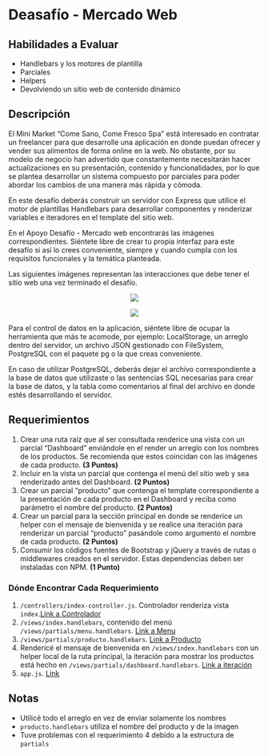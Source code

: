# Deasafío - Mercado Web

## Habilidades a Evaluar

-  Handlebars y los motores de plantilla
-  Parciales
-  Helpers
-  Devolviendo un sitio web de contenido dinámico

## Descripción

El Mini Market “Come Sano, Come Fresco Spa” está interesado en contratar un freelancer para que desarrolle una aplicación en donde puedan ofrecer y vender sus alimentos de forma online en la web. No obstante, por su modelo de negocio han advertido que constantemente necesitarán hacer actualizaciones en su presentación, contenido y funcionalidades, por lo que se plantea desarrollar un sistema compuesto por parciales para poder abordar los cambios de una manera más rápida y cómoda.

En este desafío deberás construir un servidor con Express que utilice el motor de plantillas Handlebars para desarrollar componentes y renderizar variables e iteradores en el template del sitio web.

En el Apoyo Desafío - Mercado web encontrarás las imágenes correspondientes. Siéntete libre de crear tu propia interfaz para este desafío si así lo crees conveniente, siempre y cuando cumpla con los requisitos funcionales y la temática planteada.

Las siguientes imágenes representan las interacciones que debe tener el sitio web una vez terminado el desafío.

<p align="center">
   <img src="../assets/images/img01.png">
</p>

<p align="center">
   <img src="../assets/images/img02.png">
</p>

Para el control de datos en la aplicación, siéntete libre de ocupar la herramienta que más te acomode, por ejemplo: LocalStorage, un arreglo dentro del servidor, un archivo JSON gestionado con FileSystem, PostgreSQL con el paquete pg o la que creas conveniente.

En caso de utilizar PostgreSQL, deberás dejar el archivo correspondiente a la base de datos que utilizaste o las sentencias SQL necesarias para crear la base de datos, y la tabla como comentarios al final del archivo en donde estés desarrollando el servidor.

## Requerimientos

1. Crear una ruta raíz que al ser consultada renderice una vista con un parcial “Dashboard” enviándole en el render un arreglo con los nombres de los productos. Se recomienda que estos coincidan con las imágenes de cada producto. **(3 Puntos)**
2. Incluir en la vista un parcial que contenga el menú del sitio web y sea renderizado antes del Dashboard. **(2 Puntos)**
3. Crear un parcial “producto” que contenga el template correspondiente a la presentación de cada producto en el Dashboard y reciba como parámetro el nombre del producto. **(2 Puntos)**
4. Crear un parcial para la sección principal en donde se renderice un helper con el mensaje de bienvenida y se realice una iteración para renderizar un parcial “producto” pasándole como argumento el nombre de cada producto. **(2 Puntos)**
5. Consumir los códigos fuentes de Bootstrap y jQuery a través de rutas o middlewares creados en el servidor. Estas dependencias deben ser instaladas con NPM. **(1 Punto)**

### Dónde Encontrar Cada Requerimiento

1. `/controllers/index-controller.js`. Controlador renderiza vista `index`.[Link a Controlador](https://github.com/Aframuz/mercado-web/blob/c1280c1424dd0c38f6a4a429e2270d2ece6a9efb/controllers/index-controller.js#L15)
2. `/views/index.handlebars`, contenido del menú `/views/partials/menu.handlebars`. [Link a Menu](https://github.com/Aframuz/mercado-web/blob/main/views/partials/menu.handlebars)
3. `/views/partials/producto.handlebars`. [Link a Producto](https://github.com/Aframuz/mercado-web/blob/main/views/partials/producto.handlebars)
4. Rendericé el mensaje de bienvenida en `/views/index.handlebars` con un helper local de la ruta principal, la iteración para mostrar los productos está hecho en `/views/partials/dashboard.handlebars`. [Link a iteración](https://github.com/Aframuz/mercado-web/blob/c1280c1424dd0c38f6a4a429e2270d2ece6a9efb/views/partials/dashboard.handlebars#L2)
5. `app.js`. [Link](https://github.com/Aframuz/mercado-web/blob/c1280c1424dd0c38f6a4a429e2270d2ece6a9efb/app.js#L16)

## Notas

-  Utilicé todo el arreglo en vez de enviar solamente los nombres
-  `producto.handlebars` utiliza el nombre del producto y de la imagen
-  Tuve problemas con el requerimiento 4 debido a la estructura de `partials`
